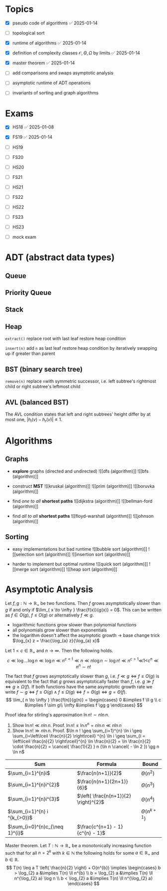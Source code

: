 
# Topics

- [x] pseudo code of algorithms ✅ 2025-01-14
- [ ] topological sort
- [x] runtime of algorithms ✅ 2025-01-14
- [x] definition of complexity classes $\mathcal{O}, \Theta, \Omega$ by limits ✅ 2025-01-14
- [x] master theorem ✅ 2025-01-14
- [ ] add comparisons and swaps asymptotic analysis
- [ ] asymptotic runtime of ADT operations
- [ ] invariants of sorting and graph algorithms




# Exams

- [x] HS18 ✅ 2025-01-08
- [x] FS19 ✅ 2025-01-14
- [ ] HS19
- [ ] FS20
- [ ] HS20
- [ ] FS21
- [ ] HS21
- [ ] FS22
- [ ] HS22
- [ ] FS23
- [ ] HS23
- [ ] mock exam


# ADT (abstract data types)


## Queue

## Priority Queue

## Stack


## Heap

`extract()`
	replace root with last leaf
	restore heap condition

`insert(n)`
	add `n` as last leaf
	restore heap condition by iteratively swapping up if greater than parent

## BST (binary search tree)

`remove(n)`
	replace `n`with symmetric successor, i.e. left subtree's rightmost child or right subtree's leftmost child

## AVL (balanced BST)

The AVL condition states that left and right subtrees' height differ by at most one, $|h_{l}(v) - h_{r}(v)| \leq 1$.




# Algorithms

## Graphs

- **explore** graphs (directed and undirected)
	![[dfs (algorithm)]]
	![[bfs (algorithm)]]

- construct **MST**
	![[kruskal (algorithm)]]
	![[prim (algorithm)]]
	![[boruvka (algorithm)]]

- find *one to all* **shortest paths**
	![[dijkstra (algorithm)]]
	![[bellman-ford (algorithm)]]

- find *all to all* **shortest paths**
	![[floyd-warshall (algorithm)]]
	![[johnson (algorithm)]]

## Sorting

- easy implementations but bad runtime
	![[bubble sort (algorithm)]]
	![[selection sort (algorithm)]]
	![[insertion sort (algorithm)]]

- harder to implement but optimal runtime
	![[quick sort (algorithm)]]
	![[merge sort (algorithm)]]
	![[heap sort (algorithm)]]


# Asymptotic Analysis


Let $f, g : \mathbb{N} \to \mathbb{R}_{+}$ be two functions. Then $f$ grows asymptotically slower than $g$ if and only if $\lim_{ x \to \infty } \frac{f(x)}{g(x)} = 0$. This can be written as $f \in O(g)$, $f \leq O(g)$ or alternatively $f \ll g$.
- logarithmic functions grow slower than polynomial functions
- all polynomials grow slower than exponentials
- the logarithm doesn't affect the asymptotic growth -> base change trick $\log_{x} z = \frac{\log_{a} z}{\log_{a} x}$

Let $1< c \in \mathbb{R}_{+}$ and $n \to \infty$. Then the following holds.
$$
c \ll \log \dots \log n \ll \log n \ll  n^{c<1} \ll n \ll n \log n \sim \log n! \ll n^{c>1} \ll _{}{1<}c^{n} \ll n^{n} \sim n!
$$

The fact that $f$ grows asymptotically slower than $g$, i.e. $f \ll g \iff f \leq O(g)$ is equivalent to the fact that $g$ grows asymptotically faster than $f$, i.e. $g \gg f \iff g \geq \Omega{(f)}$. If both functions have the same asymptotic growth rate we write $f \sim g \iff f \leq O(g) \land f \leq \Omega(g) \iff f  = \Theta(g) \iff g = \Theta(f)$.  
$$
\lim_{ n \to \infty } \frac{f(n)}{g(n)} = \begin{cases}
0 &\implies f \ll g \\
c &\implies f \sim g\\
\infty &\implies f \gg g
\end{cases}
$$


Proof idea for stirling's approximation $\ln n! \sim n \ln n$.
1. Show $\ln n! \ll n \ln n$. Proof. $\ln n! \leq \ln n^{n} = n \ln n \ll n \ln n$
2. Show $\ln n! \gg n \ln n$. Proof. $\ln n ! \geq \sum_{i=1}^{n} \ln i \geq \sum_{i=\left\lceil  \frac{n}{2}  \right\rceil} ^{n} \ln i \geq \sum_{i = \left\lceil  \frac{n}{2}  \right\rceil}^{n} \ln \frac{n}{2} = \ln \frac{n}{2} \cdot \frac{n}{2} = \cancel{ \frac{1}{2} } n (\ln n \cancel{ - \ln 2 }) \gg n \ln n$


| Sum                            | Formula                               | Bound             |
| ------------------------------ | ------------------------------------- | ----------------- |
| $\sum_{i=1}^{n}i$              | $\frac{n(n+1)}{2}$                    | $\Theta(n^{2})$   |
| $\sum_{i=1}^{n}i^{2}$          | $\frac{n(n+1)(2n+1)}{6}$              | $\Theta(n^{3})$   |
| $\sum_{i=1}^{n}i^{3}$          | $\left( \frac{n(n+1)}{2} \right)^{2}$ | $\Theta(n^{4})$   |
| $\sum_{i=1}^{n} i ^{k_{>0}}$   |                                       | $\Theta(n^{k+1})$ |
| $\sum_{i=0}^{n}c_{\neq 1}^{i}$ | $\frac{c^{n+1} - 1}{c^{n} - 1}$       |                   |

Master theorem. Let $T : \mathbb{N} \to \mathbb{R}_{+}$ be a monotonically increasing function such that for all $n = 2 ^{k}$ with $k \in \mathbb{N}$ the following holds for some $a \in \mathbb{R}_{+}$ and $b \in \mathbb{R}$.
$$
T(n) \leq a T \left( \frac{n}{2} \right) + O(n^{b}) \implies \begin{cases}
b > \log_{2} a &\implies T(n) \ll n^{b} \\
b = \log_{2} a &\implies T(n) \ll n^{\log_{2} a} \log n \\
b < \log_{2} a &\implies T(n) \ll n^{\log_{2} a}
\end{cases}
$$

